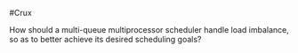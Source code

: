 #Crux 

How should a multi-queue multiprocessor scheduler handle load imbalance, so as to better achieve its desired scheduling goals?

